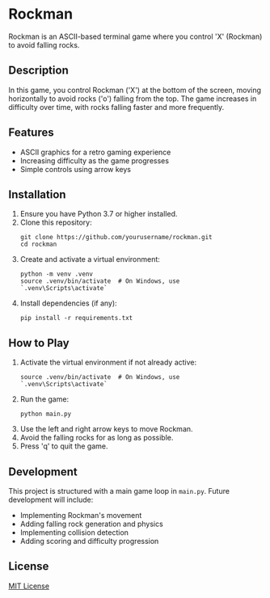 # Rockman

Rockman is an ASCII-based terminal game where you control 'X' (Rockman) to avoid falling rocks.

## Description

In this game, you control Rockman ('X') at the bottom of the screen, moving horizontally to avoid rocks ('o') falling from the top. The game increases in difficulty over time, with rocks falling faster and more frequently.

## Features

- ASCII graphics for a retro gaming experience
- Increasing difficulty as the game progresses
- Simple controls using arrow keys

## Installation

1. Ensure you have Python 3.7 or higher installed.
2. Clone this repository:
   ```
   git clone https://github.com/yourusername/rockman.git
   cd rockman
   ```
3. Create and activate a virtual environment:
   ```
   python -m venv .venv
   source .venv/bin/activate  # On Windows, use `.venv\Scripts\activate`
   ```
4. Install dependencies (if any):
   ```
   pip install -r requirements.txt
   ```

## How to Play

1. Activate the virtual environment if not already active:
   ```
   source .venv/bin/activate  # On Windows, use `.venv\Scripts\activate`
   ```
2. Run the game:
   ```
   python main.py
   ```
3. Use the left and right arrow keys to move Rockman.
4. Avoid the falling rocks for as long as possible.
5. Press 'q' to quit the game.

## Development

This project is structured with a main game loop in `main.py`. Future development will include:

- Implementing Rockman's movement
- Adding falling rock generation and physics
- Implementing collision detection
- Adding scoring and difficulty progression

## License

[MIT License](LICENSE)